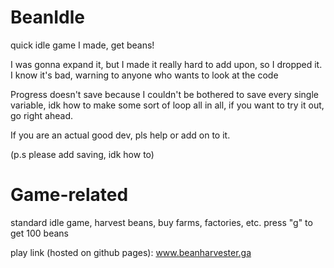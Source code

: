 # BeanIdle
quick idle game I made, get beans!

I was gonna expand it, but I made it really hard to add upon, so I dropped it.
I know it's bad, warning to anyone who wants to look at the code

Progress doesn't save because I couldn't be bothered to save every single variable, idk how to make some sort of loop
all in all,  if you want to try it out, go right ahead.

If you are an actual good dev, pls help or add on to  it.

(p.s please add saving, idk how to)

# Game-related
standard idle game, harvest beans, buy farms, factories, etc.
press "g" to get 100 beans

play link (hosted on github pages): www.beanharvester.ga